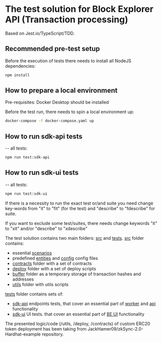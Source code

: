 # The test solution for Block Explorer API (Transaction processing)

Based on Jest.io/TypeScript/TDD.

## Recommended pre-test setup

Before the execution of tests there needs to install all NodeJS dependencies:

```bash
npm install
```

## How to prepare a local environment

Pre-requisites: Docker Desktop should be installed

Before the test run, there needs to spin a local environment up:
```bash
docker-compose -f docker-compose.yaml up
```

## How to run sdk-api tests
--
all tests:

```bash
npm run test:sdk-api 
```
## How to run sdk-ui tests
--
all tests:

```bash
npm run test:sdk-ui 
```

If there is a necessity to run the exact test or/and suite you need change 
key-words from "it" to "fit" (for the test) and "describe" to "fdescribe" for suite.

If you want to exclude some test/suites, there needs change keywords "it" to "xit" and/or
"describe" to "xdescribe"

The test solution contains two main folders: [src](./src) and [tests](./tests).
[src](./src) folder contains: 
- essential [scenarios](./src/playbook/scenarios/)
- predefined [entities](./src/entities.ts) and [config](./src/config.ts) config files
- [contracts](./src/playbook/contracts/) folder with a set of contracts
- [deploy](./src/playbook/deploy/) folder with a set of deploy scripts
- [buffer](./src/playbook/buffer/) folder as a temporary storage of transaction hashes and addresses 
- [utils](./src/playbook/utils/) folder with utils scripts

[tests](./tests) folder contains sets of:
- [sdk-api](./tests/sdk-api/) endpoints tests, that cover an essential part of [worker](../packages/worker/) and [api](../packages/api/) functionality
- [sdk-ui](./tests/sdk-ui/) UI tests. that cover an essential part of [BE UI](../packages/app/) functionality


The presented logic/code (/utils, /deploy, /contracts) of custom ERC20 token deployment has been taking from
JackHamer09/zkSync-2.0-Hardhat-example repository.  